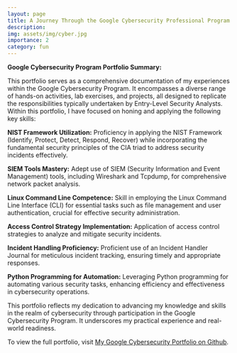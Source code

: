 ```yaml
---
layout: page
title: A Journey Through the Google Cybersecurity Professional Program
description:
img: assets/img/cyber.jpg
importance: 2
category: fun
---
```


**Google Cybersecurity Program Portfolio Summary:**

This portfolio serves as a comprehensive documentation of my experiences within the Google Cybersecurity Program. It encompasses a diverse range of hands-on activities, lab exercises, and projects, all designed to replicate the responsibilities typically undertaken by Entry-Level Security Analysts. Within this portfolio, I have focused on honing and applying the following key skills:

**NIST Framework Utilization:** Proficiency in applying the NIST Framework (Identify, Protect, Detect, Respond, Recover) while incorporating the fundamental security principles of the CIA triad to address security incidents effectively.

**SIEM Tools Mastery:** Adept use of SIEM (Security Information and Event Management) tools, including Wireshark and Tcpdump, for comprehensive network packet analysis.

**Linux Command Line Competence:** Skill in employing the Linux Command Line Interface (CLI) for essential tasks such as file management and user authentication, crucial for effective security administration.

**Access Control Strategy Implementation:** Application of access control strategies to analyze and mitigate security incidents.

**Incident Handling Proficiency:** Proficient use of an Incident Handler Journal for meticulous incident tracking, ensuring timely and appropriate responses.

**Python Programming for Automation:** Leveraging Python programming for automating various security tasks, enhancing efficiency and effectiveness in cybersecurity operations.

This portfolio reflects my dedication to advancing my knowledge and skills in the realm of cybersecurity through participation in the Google Cybersecurity Program. It underscores my practical experience and real-world readiness.

To view the full portfolio, visit [My Google Cybersecurity Portfolio on Github](https://github.com/ahmedkordofani/Google-Cybersecurity-Professional-Certificate).